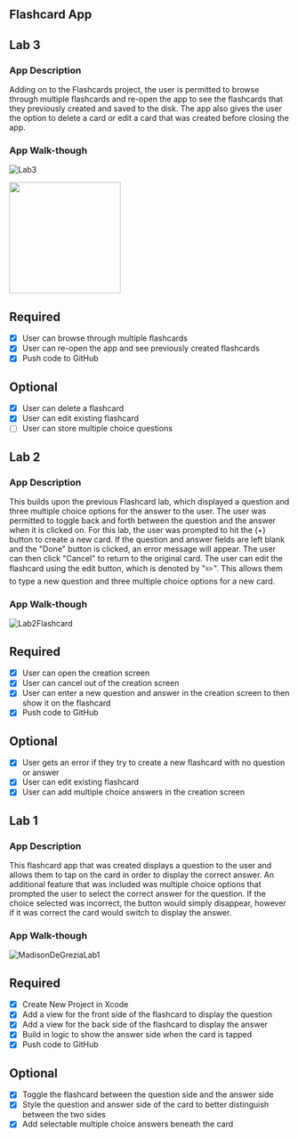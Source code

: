 ## Flashcard App

## Lab 3

### App Description
Adding on to the Flashcards project, the user is permitted to browse through multiple flashcards and re-open the app to see the flashcards that they previously created and saved to the disk. The app also gives the user the option to delete a card or edit a card that was created before closing the app. 

### App Walk-though
![Lab3](https://user-images.githubusercontent.com/89614960/160049163-74c6cf4c-deaf-4278-8a2e-597097d15034.gif)


<img src="YOUR_GIF_URL_HERE" width=200><br>

## Required
- [x] User can browse through multiple flashcards
- [x] User can re-open the app and see previously created flashcards
- [x] Push code to GitHub
## Optional
- [x] User can delete a flashcard
- [x] User can edit existing flashcard
- [ ] User can store multiple choice questions

## Lab 2

### App Description
This builds upon the previous Flashcard lab, which displayed a question and three multiple choice options for the answer to the user. The user was permitted to toggle back and forth between the question and the answer when it is clicked on. For this lab, the user was prompted to hit the (+) button to create a new card. If the question and answer fields are left blank and the "Done" button is clicked, an error message will appear. The user can then click "Cancel" to return to the original card. The user can edit the flashcard using the edit button, which is denoted by "✏️". This allows them to type a new question and three multiple choice options for a new card.

### App Walk-though
![Lab2Flashcard](https://user-images.githubusercontent.com/89614960/158922761-41b8b3c6-3c5c-4986-bfd4-b3c9c2b9202f.gif)


## Required
- [x] User can open the creation screen
- [x] User can cancel out of the creation screen
- [x] User can enter a new question and answer in the creation screen to then show it on the flashcard
- [x] Push code to GitHub
## Optional
- [x] User gets an error if they try to create a new flashcard with no question or answer
- [x] User can edit existing flashcard
- [x] User can add multiple choice answers in the creation screen

## Lab 1

### App Description
This flashcard app that was created displays a question to the user and allows them to tap on the card in order to display the correct answer. An additional feature that was included was multiple choice options that prompted the user to select the correct answer for the question. If the choice selected was incorrect, the button would simply disappear, however if it was correct the card would switch to display the answer.

### App Walk-though

![MadisonDeGreziaLab1](https://user-images.githubusercontent.com/89614960/155896915-e9bf23a1-8f92-4b63-90b4-104ddeebb2e5.gif)




## Required
- [x] Create New Project in Xcode
- [x] Add a view for the front side of the flashcard to display the question
- [x] Add a view for the back side of the flashcard to display the answer
- [x] Build in logic to show the answer side when the card is tapped
- [x] Push code to GitHub
## Optional
- [x] Toggle the flashcard between the question side and the answer side
- [x] Style the question and answer side of the card to better distinguish between the two sides
- [x] Add selectable multiple choice answers beneath the card   
